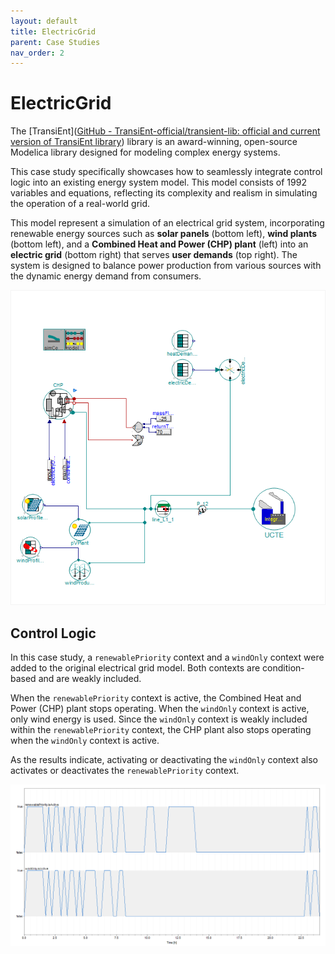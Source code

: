 ```yaml
---
layout: default
title: ElectricGrid
parent: Case Studies
nav_order: 2
---
```


# ElectricGrid

The [TransiEnt]([GitHub - TransiEnt-official/transient-lib: official and current version of TransiEnt library](https://github.com/TransiEnt-official/transient-lib)) library is an award-winning, open-source Modelica library designed for modeling complex energy systems. 

This case study specifically showcases how to seamlessly integrate control logic into an existing energy system model. This model consists of 1992 variables and equations, reflecting its complexity and realism in simulating the operation of a real-world grid.

This model represent a simulation of an electrical grid system, incorporating renewable energy sources such as **solar panels** (bottom left), **wind plants** (bottom left), and a **Combined Heat and Power (CHP) plant** (left) into an **electric grid** (bottom right) that serves **user demands** (top right). The system is designed to balance power production from various sources with the dynamic energy demand from consumers. 

<img src="../../assets/ElectricGridCaseStudy.png"/>

## Control Logic

In this case study, a `renewablePriority` context and a `windOnly` context were added to the original electrical grid model. Both contexts are condition-based and are weakly included.

When the `renewablePriority` context is active, the Combined Heat and Power (CHP) plant stops operating. When the `windOnly` context is active, only wind energy is used. Since the `windOnly` context is weakly included within the `renewablePriority` context, the CHP plant also stops operating when the `windOnly` context is active.

As the results indicate, activating or deactivating the `windOnly` context also activates or deactivates the `renewablePriority` context.

<img src="../../assets/ElectricGridCaseStudyWeakInclusion.png"/>